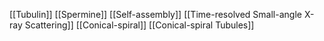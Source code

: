 [[Tubulin]]
[[Spermine]]
[[Self-assembly]]
[[Time-resolved Small-angle X-ray Scattering]]
[[Conical-spiral]]
[[Conical-spiral Tubules]]
